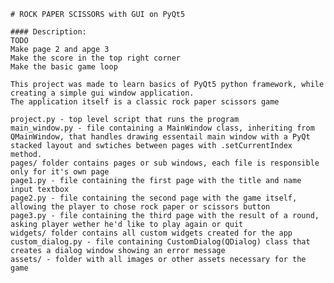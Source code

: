     # ROCK PAPER SCISSORS with GUI on PyQt5
    
    #### Description:
    TODO
    Make page 2 and apge 3
    Make the score in the top right corner
    Make the basic game loop

    This project was made to learn basics of PyQt5 python framework, while creating a simple gui window application.
    The application itself is a classic rock paper scissors game

    project.py - top level script that runs the program
    main_window.py - file containing a MainWindow class, inheriting from QMainWindow, that handles drawing essentail main window with a PyQt stacked layout and swtiches between pages with .setCurrentIndex method.
    pages/ folder contains pages or sub windows, each file is responsible only for it's own page
    page1.py - file containing the first page with the title and name input textbox
    page2.py - file containing the second page with the game itself, allowing the player to chose rock paper or scissors button
    page3.py - file containing the third page with the result of a round, asking player wether he'd like to play again or quit
    widgets/ folder contains all custom widgets created for the app
    custom_dialog.py - file containing CustomDialog(QDialog) class that creates a dialog window showing an error message
    assets/ - folder with all images or other assets necessary for the game


